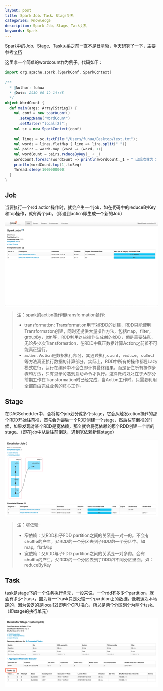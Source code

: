 ```yaml
---
layout: post
title: Spark Job、Task、Stage关系
categories: Knowledge
description: Spark Job、Stage、Task关系
keywords: Spark
---
```

Spark中的Job、Stage、Task关系之前一直不是很清晰，今天研究了一下，主要参考[文档](https://www.jlpyyf.com/article/22)

这里拿一个简单的wordcount作为例子。代码如下：

``` scala
import org.apache.spark.{SparkConf, SparkContext}

/**
  * @Author: fuhua
  * @Date: 2019-06-19 14:45
  */
object WordCount {
  def main(args: Array[String]) {
    val conf = new SparkConf()
      .setAppName("WordCount")
      .setMaster("local[2]");
    val sc = new SparkContext(conf)

    val lines = sc.textFile("/Users/fuhua/Desktop/test.txt");
    val words = lines.flatMap { line => line.split(" ")}
    val pairs = words.map {word => (word, 1)}
    val wordCount = pairs.reduceByKey(_ + _)
    wordCount.foreach(wordCount => println(wordCount._1 + " 出现次数为： " + wordCount._2 + " times"))
    println(wordCount.top(1).toSeq)
    Thread.sleep(1000000000)
  }
}
```

## Job

当要执行一个rdd action操作时，就会产生一个job，如在代码中的reduceByKey和top操作，就有两个job。（即遇到action即生成一个新的Job）

![Job](/images/posts/knowledge/spark-taskstagejob/WX20191104-124812.png)

>注：spark的action操作和transformation操作:
>
>+ transformation: Transformation用于对RDD的创建，RDD只能使用Transformation创建，同时还提供大量操作方法，包括map，filter，groupBy，join等，RDD利用这些操作生成新的RDD，但是需要注意，无论多少次Transformation，在RDD中真正数据计算Action之前都不可能真正运行。
>+ action: Action是数据执行部分，其通过执行count，reduce，collect等方法真正执行数据的计算部分。实际上，RDD中所有的操作都是Lazy模式进行，运行在编译中不会立即计算最终结果，而是记住所有操作步骤和方法，只有显示的遇到启动命令才执行。这样做的好处在于大部分前期工作在Transformation时已经完成，当Action工作时，只需要利用全部自由完成业务的核心工作。

## Stage

在DAGScheduler中，会将每个job划分成多个stage，它会从触发action操作的那个RDD开始往前推，首先会为最后一个RDD创建一个stage，然后往前倒推的时候，如果发现对某个RDD是宽依赖，那么就会将宽依赖的那个RDD创建一个新的stage。（即在job中从后往前倒退，遇到宽依赖新建stage）

![Stage](/images/posts/knowledge/spark-taskstagejob/stage.png)

>注：窄依赖:
>
>+ 窄依赖：父RDD和子RDD partition之间的关系是一对一的。不会有shuffle的产生。父RDD的一个分区去到子RDD的一个分区中。如：map，flatMap
>+ 宽依赖：父RDD与子RDD partition之间的关系是一对多的。会有shuffle的产生。父RDD的一个分区去到子RDD的不同分区里面。如：reduceByKey

## Task

task是stage下的一个任务执行单元，一般来说，一个rdd有多少个partition，就会有多少个task，因为每一个task只是处理一个partition上的数据。像我这次本地跑的，因为设定的是local[2]即两个CPU核心，所以是两个分区划分为两个task。（即stage的执行单元）

![Task](/images/posts/knowledge/spark-taskstagejob/task.png)
